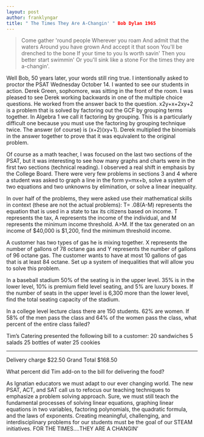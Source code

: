 ```yaml
---
layout: post
author: franklyngar
title: " The Times They Are A-Changin' " Bob Dylan 1965
---
```



<blockquote> Come gather 'round people
Wherever you roam
And admit that the waters
Around you have grown
And accept it that soon
You'll be drenched to the bone
If your time to you
Is worth savin'
Then you better start swimmin'
Or you'll sink like a stone
For the times they are a-changin'.</blockquote>

Well Bob, 50 years later, your words still ring true.
I intentionally asked to proctor the PSAT Wednesday October 14.  I wanted to see our students in action.
Derek Green, sophomore, was sitting in the front of the room.  I was pleased to see Derek working backwards in one of the multiple choice questions.  He worked from the answer back to the question.
x2y+x+2xy+2
is a problem that is solved by factoring out the GCF by grouping terms together.  In Algebra 1 we call it factoring by grouping.  This is a particularly difficult one because you must use the factoring by grouping technique twice.
The answer (of course) is (x+2)(xy+1).  Derek multiplied the binomials in the answer together to prove that it was equivalent to the original problem.

 Of course as a math teacher, I was focused on the last two sections of the PSAT, but it was interesting to see how many graphs and charts were in the first two sections (technical reading).  I observed a real shift in emphasis by the College Board.  There were very few problems in sections 3 and 4 where a student was asked to graph a line in the form y=mx+b, solve a system of two equations and two unknowns by elimination, or solve a linear inequality.

In over half of the problems, they were asked use their mathematical skills in context (these are not the actual problems):
T= .08(A-M) represents the equation that is used in a state to tax its citizens based on income.  T represents the tax, A represents the income of the individual, and M represents the minimum income threshold.  A>M.  If the tax generated on an income of $40,000 is $1,200, find the minimum threshold income. 

A customer has two types of gas he is mixing together.  X represents the number of gallons of 78 octane gas and Y represents the number of gallons of 96 octane gas.  The customer wants to have at most 10 gallons of gas that is at least 84 octane.  Set up a system of inequalities that will allow you to solve this problem.


In a baseball stadium 50% of the seating is in the upper level.  35% is in the lower level, 10% is premium field level seating, and 5% are luxury boxes.  If the number of seats in the upper level is 6,300 more than the lower level, find the total seating capacity of the stadium.  

In a college level lecture class there are 150 students.  62% are women.  If 58% of the men pass the class and 64% of the women pass the class, what percent of the entire class failed? 

Tim’s Catering presented the following bill to a customer:
20 sandwiches
5 salads
25 bottles of water
25 cookies
________________________________
Delivery charge			$22.50
Grand Total			$168.50

What percent did Tim add-on to the bill for delivering the food?

As Ignatian educators we must adapt to our ever changing world.  The new PSAT, ACT, and SAT call us to refocus our teaching techniques to emphasize a problem solving approach.  Sure, we must still teach the fundamental processes of solving linear equations, graphing linear equations in two variables, factoring polynomials, the quadratic formula, and the laws of exponents.    Creating meaningful, challenging, and interdisciplinary problems for our students must be the goal of our STEAM initiatives.
FOR THE TIMES….THEY ARE A CHANGIN’
